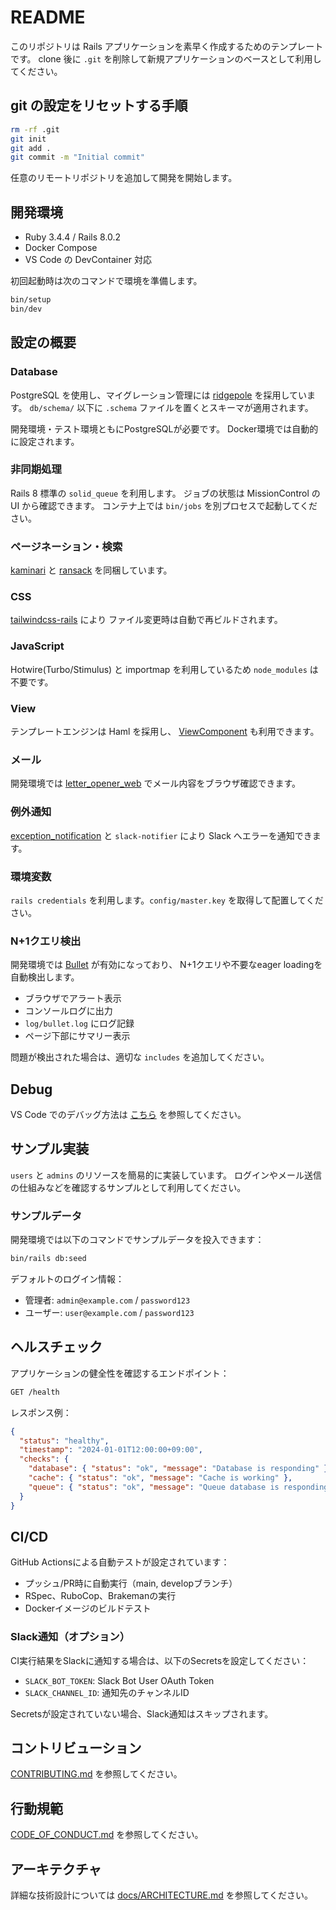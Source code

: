 # README

このリポジトリは Rails アプリケーションを素早く作成するためのテンプレートです。
clone 後に `.git` を削除して新規アプリケーションのベースとして利用してください。

## git の設定をリセットする手順

```bash
rm -rf .git
git init
git add .
git commit -m "Initial commit"
```

任意のリモートリポジトリを追加して開発を開始します。

## 開発環境

- Ruby 3.4.4 / Rails 8.0.2
- Docker Compose
- VS Code の DevContainer 対応

初回起動時は次のコマンドで環境を準備します。

```bash
bin/setup
bin/dev
```

## 設定の概要

### Database

PostgreSQL を使用し、マイグレーション管理には
[ridgepole](https://github.com/ridgepole/ridgepole) を採用しています。
`db/schema/` 以下に `.schema` ファイルを置くとスキーマが適用されます。

開発環境・テスト環境ともにPostgreSQLが必要です。
Docker環境では自動的に設定されます。

### 非同期処理

Rails 8 標準の `solid_queue` を利用します。
ジョブの状態は MissionControl の UI から確認できます。
コンテナ上では `bin/jobs` を別プロセスで起動してください。

### ページネーション・検索

[kaminari](https://github.com/kaminari/kaminari) と
[ransack](https://github.com/activerecord-hackery/ransack) を同梱しています。

### CSS

[tailwindcss-rails](https://github.com/rails/tailwindcss-rails) により
ファイル変更時は自動で再ビルドされます。

### JavaScript

Hotwire(Turbo/Stimulus) と importmap を利用しているため
`node_modules` は不要です。

### View

テンプレートエンジンは Haml を採用し、
[ViewComponent](https://github.com/ViewComponent/view_component) も利用できます。

### メール

開発環境では [letter_opener_web](https://github.com/fgrehm/letter_opener_web)
でメール内容をブラウザ確認できます。

### 例外通知

[exception_notification](https://github.com/smartinez87/exception_notification)
と `slack-notifier` により Slack へエラーを通知できます。

### 環境変数

`rails credentials` を利用します。`config/master.key` を取得して配置してください。

### N+1クエリ検出

開発環境では [Bullet](https://github.com/flyerhzm/bullet) が有効になっており、
N+1クエリや不要なeager loadingを自動検出します。

- ブラウザでアラート表示
- コンソールログに出力
- `log/bullet.log` にログ記録
- ページ下部にサマリー表示

問題が検出された場合は、適切な `includes` を追加してください。

## Debug

VS Code でのデバッグ方法は
[こちら](https://corporate.irori.dev/posts/rails-debug-devcontainer-with-foreman)
を参照してください。

## サンプル実装

`users` と `admins` のリソースを簡易的に実装しています。
ログインやメール送信の仕組みなどを確認するサンプルとして利用してください。

### サンプルデータ

開発環境では以下のコマンドでサンプルデータを投入できます：

```bash
bin/rails db:seed
```

デフォルトのログイン情報：
- 管理者: `admin@example.com` / `password123`
- ユーザー: `user@example.com` / `password123`

## ヘルスチェック

アプリケーションの健全性を確認するエンドポイント：

```bash
GET /health
```

レスポンス例：
```json
{
  "status": "healthy",
  "timestamp": "2024-01-01T12:00:00+09:00",
  "checks": {
    "database": { "status": "ok", "message": "Database is responding" },
    "cache": { "status": "ok", "message": "Cache is working" },
    "queue": { "status": "ok", "message": "Queue database is responding" }
  }
}
```

## CI/CD

GitHub Actionsによる自動テストが設定されています：
- プッシュ/PR時に自動実行（main, developブランチ）
- RSpec、RuboCop、Brakemanの実行
- Dockerイメージのビルドテスト

### Slack通知（オプション）

CI実行結果をSlackに通知する場合は、以下のSecretsを設定してください：
- `SLACK_BOT_TOKEN`: Slack Bot User OAuth Token
- `SLACK_CHANNEL_ID`: 通知先のチャンネルID

Secretsが設定されていない場合、Slack通知はスキップされます。

## コントリビューション

[CONTRIBUTING.md](CONTRIBUTING.md) を参照してください。

## 行動規範

[CODE_OF_CONDUCT.md](CODE_OF_CONDUCT.md) を参照してください。

## アーキテクチャ

詳細な技術設計については [docs/ARCHITECTURE.md](docs/ARCHITECTURE.md) を参照してください。
